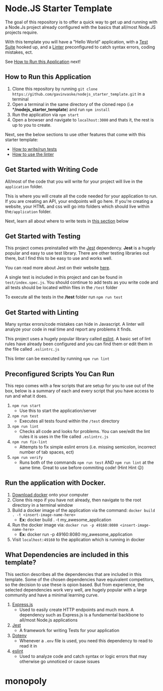 # Node.JS Starter Template

The goal of this repository is to offer a quick way to get up and running with a Node.Js project already configured with the basics that all/most Node.JS projects require.

With this template you will have a "Hello World" application, with a [Test Suite](#get-started-with-testing) hooked up, and a [Linter](#get-started-with-linting) preconfigured to catch syntax errors, coding mistakes, ect.

See [How to Run this Application](#how-to-run-this-application) next!

## How to Run this Application

  1. Clone this repository by running `git clone https://github.com/gavinvaske/nodejs_starter_template.git` in a terminal
  2. Open a terminal in the same directory of the cloned repo (i.e ***/nodejs_starter_template**) and run `npm install`
  3. Run the application via `npm start`
  4. Open a browser and navigate to `localhost:3000` and thats it, the rest is up to you to create.

Next, see the below sections to use other features that come with this starter template:
  * [How to write/run tests](#get-started-with-testing)
  * [How to use the linter](#get-started-with-linting)

## Get Started with Writing Code
All/most of the code that you will write for your project will live in the `application` folder.

This is where you will create all the code needed for your application to run. If you are creating an API, your endpoints will go here. If you're creating a website, your HTML and css will go into folders which should live within the`/application` folder.

Next, learn all about where to write tests in [this section](#get-started-with-testing) below


## Get Started with Testing
This project comes preinstalled with the [Jest](https://github.com/facebook/jest) dependency. **Jest** is a hugely popular and easy to use test library. There are other testing libraries out there, but I find this to be easy to use and works well. 

You can read more about Jest on their website [here](https://jestjs.io/).

A single test is included in this project and can be found in `test/index.spec.js`. You should continue to add tests as you write code and all tests should be located within files in the `/test` folder

To execute all the tests in the **/test** folder run `npm run test`

## Get Started with Linting
Many syntax errors/code mistakes can hide in Javascript. A linter will analyze your code in real time and report any problems it finds.

This project uses a hugely popular library called [eslint](https://github.com/eslint/eslint). A basic set of lint rules have already been configured and you can find them or edit them in the file called `.eslintrc.js`

This linter can be executed by running `npm run lint`

## Preconfigured Scripts You Can Run

This repo comes with a few scripts that are setup for you to use out of the box, below is a summary of each and every script that you have access to run and what it does.

  1. `npm run start`
      * Use this to start the application/server
  3. `npm run test`
      * Executes all tests found within the `/test` directory
  5. `npm run lint`
      * Checks all code and looks for problems. You can see/edit the lint rules it is uses in the file called `.eslintrc.js`
  7. `npm run fix-lint`
      * Attempts to fix simple eslint errors (i.e. missing semicolon, incorrect number of tab spaces, ect)
  9. `npm run verify`
      * Runs both of the commands `npm run test` AND `npm run lint` at the same time. Great to use before commiting code! (Hint Hint 😉)

## Run the application with Docker.
  1. [Download docker](https://docs.docker.com/get-docker/) onto your computer
  2. Clone this repo if you have not already, then navigate to the root directory in a terminal window
  3. Build a docker image of the application via the command: `docker build . -t <insert-image-name-here>`
      - **Ex:** docker build . -t my_awesome_application
  4. Run the docker image via: `docker run -p 49160:8080 <insert-image-name-here>`
      - **Ex:** docker run -p 49160:8080 my_awesome_application
  5. Visit `localhost:49160` to the application which is running in docker

## What Dependencies are included in this template?
This section describes all the dependencies that are included in this template. Some of the chosen dependencies have equivalent competitors, so the decision to use these is opion based. But from experience, the selected dependencies work very well, are hugely popular with a large community and have a minimal learning curve.

  1. [Express.js](https://expressjs.com/)
      * Used to easily create HTTP endpoints and much more. A dependency such as Express.js is a fundamental backbone to all/most Node.js applications
  2. [Jest](https://github.com/facebook/jest)
      * A framework for writing Tests for your application
  4. [Dotenv](https://github.com/motdotla/dotenv)
      * Whenever a `.env` file is used, you need this dependency to read to read it in
  5. [eslint](https://eslint.org/)
      * Used to analyze code and catch syntax or logic errors that may otherwise go unnoticed or cause issues
# monopoly
